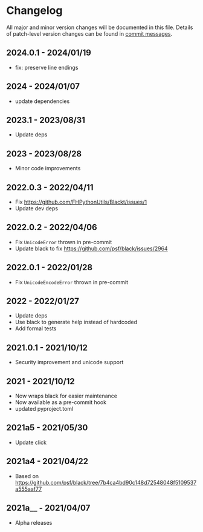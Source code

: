 # Changelog

All major and minor version changes will be documented in this file. Details of
patch-level version changes can be found in [commit messages](../../commits/master).

## 2024.0.1 - 2024/01/19

- fix: preserve line endings

## 2024 - 2024/01/07

- update dependencies

## 2023.1 - 2023/08/31

- Update deps

## 2023 - 2023/08/28

- Minor code improvements

## 2022.0.3 - 2022/04/11

- Fix https://github.com/FHPythonUtils/Blackt/issues/1
- Update dev deps

## 2022.0.2 - 2022/04/06

- Fix `UnicodeError` thrown in pre-commit
- Update black to fix https://github.com/psf/black/issues/2964

## 2022.0.1 - 2022/01/28

- Fix `UnicodeEncodeError` thrown in pre-commit

## 2022 - 2022/01/27

- Update deps
- Use black to generate help instead of hardcoded
- Add formal tests

## 2021.0.1 - 2021/10/12

- Security improvement and unicode support

## 2021 - 2021/10/12

- Now wraps black for easier maintenance
- Now available as a pre-commit hook
- updated pyproject.toml

## 2021a5 - 2021/05/30

- Update click

## 2021a4 - 2021/04/22

- Based on https://github.com/psf/black/tree/7b4ca4bd90c148d72548048f5109537a555aaf77

## 2021a__ - 2021/04/07

- Alpha releases
